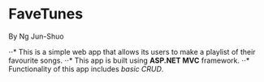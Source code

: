 # FaveTunes
By Ng Jun-Shuo

⋅⋅* This is a simple web app that allows its users to make a playlist of their favourite songs. 
⋅⋅* This app is built using **ASP.NET MVC** framework. 
⋅⋅* Functionality of this app includes *basic CRUD*.  
